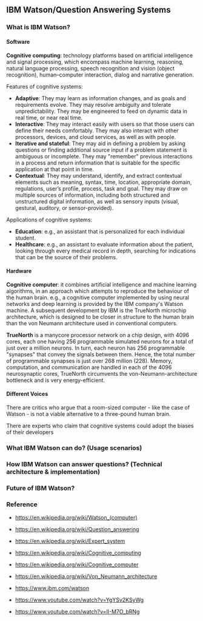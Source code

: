 ## IBM Watson/Question Answering Systems

### What is IBM Watson?

#### Software
**Cognitive computing**: technology platforms based on artificial intelligence and signal processing, which encompass machine learning, reasoning, natural language processing, speech recognition and vision (object recognition), human–computer interaction, dialog and narrative generation.

Features of cognitive systems:
* **Adaptive**: They may learn as information changes, and as goals and requirements evolve. They may resolve ambiguity and tolerate unpredictability. They may be engineered to feed on dynamic data in real time, or near real time.
* **Interactive**: They may interact easily with users so that those users can define their needs comfortably. They may also interact with other processors, devices, and cloud services, as well as with people.
* **Iterative and stateful**: They may aid in defining a problem by asking questions or finding additional source input if a problem statement is ambiguous or incomplete. They may "remember" previous interactions in a process and return information that is suitable for the specific application at that point in time.
* **Contextual**: They may understand, identify, and extract contextual elements such as meaning, syntax, time, location, appropriate domain, regulations, user’s profile, process, task and goal. They may draw on multiple sources of information, including both structured and unstructured digital information, as well as sensory inputs (visual, gestural, auditory, or sensor-provided).

Applications of cognitive systems:
* **Education**: e.g., an assistant that is personalized for each individual student.
* **Healthcare**: e.g., an assistant to evaluate information about the patient, looking through every medical record in depth, searching for indications that can be the source of their problems.

#### Hardware
**Cognitive computer**: it combines artificial intelligence and machine learning algorithms, in an approach which attempts to reproduce the behaviour of the human brain. e.g., a cognitive computer implemented by using neural networks and deep learning is provided by the IBM company's Watson machine. A subsequent development by IBM is the TrueNorth microchip architecture, which is designed to be closer in structure to the human brain than the von Neumann architecture used in conventional computers.

**TrueNorth** is a manycore processor network on a chip design, with 4096 cores, each one having 256 programmable simulated neurons for a total of just over a million neurons. In turn, each neuron has 256 programmable "synapses" that convey the signals between them. Hence, the total number of programmable synapses is just over 268 million (228). Memory, computation, and communication are handled in each of the 4096 neurosynaptic cores, TrueNorth circumvents the von-Neumann-architecture bottleneck and is very energy-efficient.

#### Different Voices

There are critics who argue that a room-sized computer - like the case of Watson - is not a viable alternative to a three-pound human brain.

There are experts who claim that cognitive systems could adopt the biases of their developers

### What IBM Watson can do? (Usage scenarios)

### How IBM Watson can answer questions? (Technical architecture & implementation)

### Future of IBM Watson?


### Reference

* https://en.wikipedia.org/wiki/Watson_(computer)
* https://en.wikipedia.org/wiki/Question_answering
* https://en.wikipedia.org/wiki/Expert_system
* https://en.wikipedia.org/wiki/Cognitive_computing
* https://en.wikipedia.org/wiki/Cognitive_computer
* https://en.wikipedia.org/wiki/Von_Neumann_architecture

* https://www.ibm.com/watson

* https://www.youtube.com/watch?v=YgYSv2KSyWg
* https://www.youtube.com/watch?v=lI-M7O_bRNg
